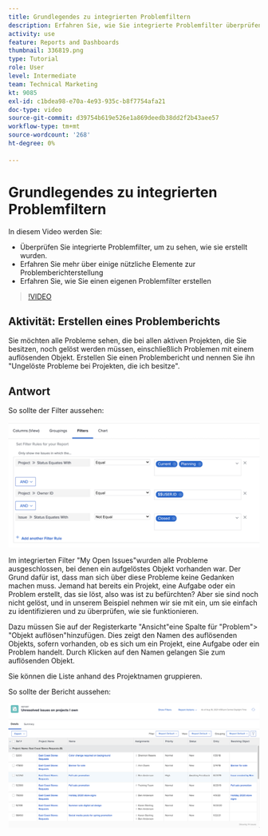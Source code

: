 ```yaml
---
title: Grundlegendes zu integrierten Problemfiltern
description: Erfahren Sie, wie Sie integrierte Problemfilter überprüfen können, um zu sehen, wie sie erstellt werden, und erstellen Sie einen eigenen Problemfilter in Workfront.
activity: use
feature: Reports and Dashboards
thumbnail: 336819.png
type: Tutorial
role: User
level: Intermediate
team: Technical Marketing
kt: 9085
exl-id: c1bdea98-e70a-4e93-935c-b8f7754afa21
doc-type: video
source-git-commit: d39754b619e526e1a869deedb38dd2f2b43aee57
workflow-type: tm+mt
source-wordcount: '268'
ht-degree: 0%

---
```


# Grundlegendes zu integrierten Problemfiltern

In diesem Video werden Sie:

* Überprüfen Sie integrierte Problemfilter, um zu sehen, wie sie erstellt wurden.
* Erfahren Sie mehr über einige nützliche Elemente zur Problemberichterstellung
* Erfahren Sie, wie Sie einen eigenen Problemfilter erstellen

>[!VIDEO](https://video.tv.adobe.com/v/336819/?quality=12)

## Aktivität: Erstellen eines Problemberichts

Sie möchten alle Probleme sehen, die bei allen aktiven Projekten, die Sie besitzen, noch gelöst werden müssen, einschließlich Problemen mit einem auflösenden Objekt. Erstellen Sie einen Problembericht und nennen Sie ihn &quot;Ungelöste Probleme bei Projekten, die ich besitze&quot;.

## Antwort

So sollte der Filter aussehen:

![Ein Bild des Bildschirms, um einen Problemfilter zu erstellen](assets/opening-built-in-issue-filters-1.png)

Im integrierten Filter &quot;My Open Issues&quot;wurden alle Probleme ausgeschlossen, bei denen ein aufgelöstes Objekt vorhanden war. Der Grund dafür ist, dass man sich über diese Probleme keine Gedanken machen muss. Jemand hat bereits ein Projekt, eine Aufgabe oder ein Problem erstellt, das sie löst, also was ist zu befürchten? Aber sie sind noch nicht gelöst, und in unserem Beispiel nehmen wir sie mit ein, um sie einfach zu identifizieren und zu überprüfen, wie sie funktionieren.

Dazu müssen Sie auf der Registerkarte &quot;Ansicht&quot;eine Spalte für &quot;Problem&quot;> &quot;Objekt auflösen&quot;hinzufügen. Dies zeigt den Namen des auflösenden Objekts, sofern vorhanden, ob es sich um ein Projekt, eine Aufgabe oder ein Problem handelt. Durch Klicken auf den Namen gelangen Sie zum auflösenden Objekt.

Sie können die Liste anhand des Projektnamen gruppieren.

So sollte der Bericht aussehen:

![Ein Bild eines Problemberichts](assets/opening-built-in-issue-filters-2.png)
